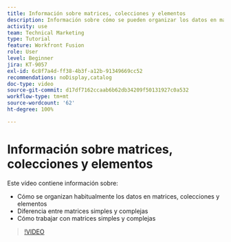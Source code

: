 ```yaml
---
title: Información sobre matrices, colecciones y elementos
description: Información sobre cómo se pueden organizar los datos en matrices, colecciones y elementos, y cómo trabajar con matrices simples y complejas en  [!DNL Adobe Workfront Fusion].
activity: use
team: Technical Marketing
type: Tutorial
feature: Workfront Fusion
role: User
level: Beginner
jira: KT-9057
exl-id: 6c8f7a4d-ff38-4b3f-a12b-91349669cc52
recommendations: noDisplay,catalog
doc-type: video
source-git-commit: d17df7162ccaab6b62db34209f50131927c0a532
workflow-type: tm+mt
source-wordcount: '62'
ht-degree: 100%

---
```


# Información sobre matrices, colecciones y elementos

Este vídeo contiene información sobre:

* Cómo se organizan habitualmente los datos en matrices, colecciones y elementos
* Diferencia entre matrices simples y complejas
* Cómo trabajar con matrices simples y complejas

>[!VIDEO](https://video.tv.adobe.com/v/335298/?quality=12&learn=on&enablevpops)
